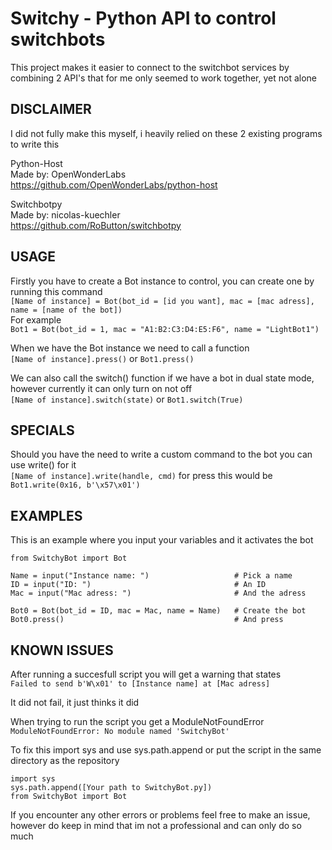 # Switchy - Python API to control switchbots
This project makes it easier to connect to the switchbot services by combining 2 API's that for me only seemed to work together, yet not alone

## DISCLAIMER
I did not fully make this myself, i heavily relied on these 2 existing programs to write this

Python-Host <br/>
Made by: OpenWonderLabs <br/>
https://github.com/OpenWonderLabs/python-host <br/>

Switchbotpy <br/>
Made by: nicolas-kuechler <br/>
https://github.com/RoButton/switchbotpy <br/>

## USAGE
Firstly you have to create a Bot instance to control, you can create one by running this command <br/>
`[Name of instance] = Bot(bot_id = [id you want], mac = [mac adress], name = [name of the bot])` <br/>
For example <br />
`Bot1 = Bot(bot_id = 1, mac = "A1:B2:C3:D4:E5:F6", name = "LightBot1")` <br/>

When we have the Bot instance we need to call a function <br/>
`[Name of instance].press()` or `Bot1.press()` <br/>

We can also call the switch() function if we have a bot in dual state mode, however currently it can only turn on not off <br/>
`[Name of instance].switch(state)` or `Bot1.switch(True)` <br/>

## SPECIALS
Should you have the need to write a custom command to the bot you can use write() for it <br/>
`[Name of instance].write(handle, cmd)` for press this would be `Bot1.write(0x16, b'\x57\x01')` <br/>

## EXAMPLES
This is an example where you input your variables and it activates the bot
```
from SwitchyBot import Bot

Name = input("Instance name: ")                   # Pick a name
ID = input("ID: ")                                # An ID
Mac = input("Mac adress: ")                       # And the adress

Bot0 = Bot(bot_id = ID, mac = Mac, name = Name)   # Create the bot
Bot0.press()                                      # And press
```

## KNOWN ISSUES
After running a succesfull script you will get a warning that states <br/>
`Failed to send b'W\x01' to [Instance name] at [Mac adress]` <br/>

It did not fail, it just thinks it did <br/>

When trying to run the script you get a ModuleNotFoundError <br/>
`ModuleNotFoundError: No module named 'SwitchyBot'` <br/>

To fix this import sys and use sys.path.append or put the script in the same directory as the repository <br/>
```
import sys
sys.path.append([Your path to SwitchyBot.py])
from SwitchyBot import Bot
```

If you encounter any other errors or problems feel free to make an issue, however do keep in mind that im not a professional and can only do so much
